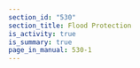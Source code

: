 ```yaml
---
section_id: "530"
section_title: Flood Protection
is_activity: true
is_summary: true
page_in_manual: 530-1
---
```

